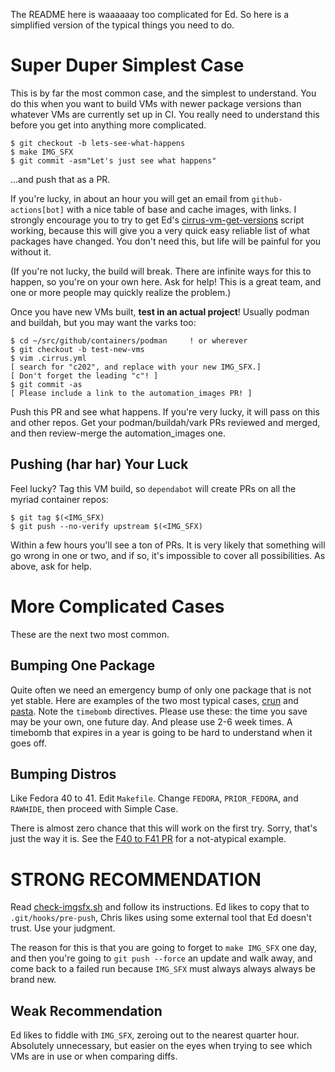 The README here is waaaaaay too complicated for Ed. So here is a
simplified version of the typical things you need to do.

Super Duper Simplest Case
=========================

This is by far the most common case, and the simplest to understand.
You do this when you want to build VMs with newer package versions than
whatever VMs are currently set up in CI. You really need to
understand this before you get into anything more complicated.
```
$ git checkout -b lets-see-what-happens
$ make IMG_SFX
$ git commit -asm"Let's just see what happens"
```
...and push that as a PR.

If you're lucky, in about an hour you will get an email from `github-actions[bot]`
with a nice table of base and cache images, with links. I strongly encourage you
to try to get Ed's
[cirrus-vm-get-versions](https://github.com/edsantiago/containertools/tree/main/cirrus-vm-get-versions)
script working, because this will give you a very quick easy reliable
list of what packages have changed. You don't need this, but life will be painful
for you without it.

(If you're not lucky, the build will break. There are infinite ways for
this to happen, so you're on your own here. Ask for help! This is a great
team, and one or more people may quickly realize the problem.)

Once you have new VMs built, **test in an actual project**! Usually podman
and buildah, but you may want the varks too:
```
$ cd ~/src/github/containers/podman     ! or wherever
$ git checkout -b test-new-vms
$ vim .cirrus.yml
[ search for "c202", and replace with your new IMG_SFX.]
[ Don't forget the leading "c"! ]
$ git commit -as
[ Please include a link to the automation_images PR! ]
```
Push this PR and see what happens. If you're very lucky, it will
pass on this and other repos. Get your podman/buildah/vark PRs
reviewed and merged, and then review-merge the automation_images one.

Pushing (har har) Your Luck
---------------------------

Feel lucky? Tag this VM build, so `dependabot` will create PRs
on all the myriad container repos:
```
$ git tag $(<IMG_SFX)
$ git push --no-verify upstream $(<IMG_SFX)
```

Within a few hours you'll see a ton of PRs. It is very likely that
something will go wrong in one or two, and if so, it's impossible to
cover all possibilities. As above, ask for help.

More Complicated Cases
======================

These are the next two most common.

Bumping One Package
-------------------

Quite often we need an emergency bump of only one package that
is not yet stable. Here are examples of the two most typical
cases,
[crun](https://github.com/containers/automation_images/pull/386/files) and
[pasta](https://github.com/containers/automation_images/pull/383/files).
Note the `timebomb` directives. Please use these: the time you save
may be your own, one future day. And please use 2-6 week times.
A timebomb that expires in a year is going to be hard to understand
when it goes off.

Bumping Distros
---------------

Like Fedora 40 to 41. Edit `Makefile`. Change `FEDORA`, `PRIOR_FEDORA`,
and `RAWHIDE`, then proceed with Simple Case.

There is almost zero chance that this will work on the first try.
Sorry, that's just the way it is. See the
[F40 to F41 PR](https://github.com/containers/automation_images/pull/392/files)
for a not-atypical example.


STRONG RECOMMENDATION
=====================

Read [check-imgsfx.sh](check-imgsfx.sh) and follow its instructions. Ed
likes to copy that to `.git/hooks/pre-push`, Chris likes using some
external tool that Ed doesn't trust. Use your judgment.

The reason for this is that you are going to forget to `make IMG_SFX`
one day, and then you're going to `git push --force` an update and walk
away, and come back to a failed run because `IMG_SFX` must always
always always be brand new.


Weak Recommendation
-------------------

Ed likes to fiddle with `IMG_SFX`, zeroing out to the nearest
quarter hour. Absolutely unnecessary, but easier on the eyes
when trying to see which VMs are in use or when comparing
diffs.
